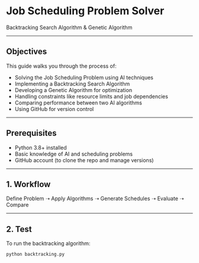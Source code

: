 # Job Scheduling Problem Solver  
Backtracking Search Algorithm & Genetic Algorithm

---

## Objectives

This guide walks you through the process of:

- Solving the Job Scheduling Problem using AI techniques
- Implementing a Backtracking Search Algorithm
- Developing a Genetic Algorithm for optimization
- Handling constraints like resource limits and job dependencies
- Comparing performance between two AI algorithms
- Using GitHub for version control

---

## Prerequisites

- Python 3.8+ installed
- Basic knowledge of AI and scheduling problems
- GitHub account (to clone the repo and manage versions)

---

## 1. Workflow

Define Problem ➝ Apply Algorithms ➝ Generate Schedules ➝ Evaluate ➝ Compare

---

## 2. Test

To run the backtracking algorithm:

```bash
python backtracking.py

